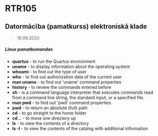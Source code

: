 # RTR105
## Datormācība (pamatkurss) elektroniskā klade

> 16.09.2020

##### Linux pamatkomandas

- **quartus**   - to run the Quartus environment
- **uname**     - to display information about the operating system
- **whoami**    - to find out the type of user
- **who**       - to find out authorization data of the current user
- **man uname** - to find out 'uname' command properties
- **history**   - to review the commands entered before
- **sh**        - is a command language interpreter that executes commands read from a command line string, the standard input, or a specified file.
- **man pwd**   - to find out 'pwd' command properties
- **pwd**       - to return an absolute (full) path
- **cd**        - to go straight to the home folder
- **cd ..**     - to move one directory up
- **ls**        - to view the contents of a directory
- **ls -l**     - to view the contents of the catalog with additional information
